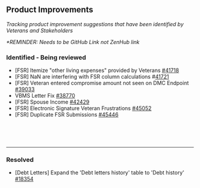 
## Product Improvements

_Tracking  product improvement suggestions that have been identified by Veterans and Stakeholders_

_*REMINDER: Needs to be GitHub Link not ZenHub link_
</br>

### Identified - Being reviewed 
- [FSR] Itemize "other living expenses" provided by Veterans [#41718](https://github.com/department-of-veterans-affairs/va.gov-team/issues/41718)
- [FSR] NaN are interfering with FSR column calculations #[41721](https://github.com/department-of-veterans-affairs/va.gov-team/issues/41721)
- [FSR] Veteran entered compromise amount not seen on DMC Endpoint [#39033](https://github.com/department-of-veterans-affairs/va.gov-team/issues/39033)
- VBMS Letter Fix [#38770](https://github.com/department-of-veterans-affairs/va.gov-team/issues/38770)
- [FSR] Spouse Income [#42429](https://github.com/department-of-veterans-affairs/va.gov-team/issues/42429)
- [FSR] Electronic Signature Veteran Frustrations [#45052](https://github.com/department-of-veterans-affairs/va.gov-team/issues/45052)
- [FSR] Duplicate FSR Submissions [#45446](https://github.com/department-of-veterans-affairs/va.gov-team/issues/45446)

</br>
</br>
</br>

---

### Resolved

- [Debt Letters] Expand the 'Debt letters history' table to 'Debt history' [#18354](https://github.com/department-of-veterans-affairs/va.gov-team/issues/18354)

